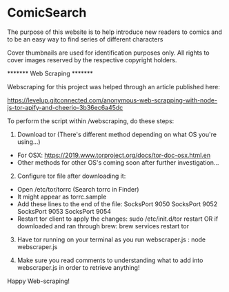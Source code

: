 # ComicSearch

The purpose of this website is to help introduce new readers to comics and to be an easy way to find series of different characters

Cover thumbnails are used for identification purposes only. All rights to cover images reserved by the respective copyright holders.

******* Web Scraping *******

Webscraping for this project was helped through an article published here: 

https://levelup.gitconnected.com/anonymous-web-scrapping-with-node-js-tor-apify-and-cheerio-3b36ec6a45dc

To perform the script within /webscraping, do these steps:

1) Download tor (There's different method depending on what OS you're using...)
 - For OSX: https://2019.www.torproject.org/docs/tor-doc-osx.html.en
 - Other methods for other OS's coming soon after further investigation...
 
2) Configure tor file after downloading it:
 - Open /etc/tor/torrc (Search torrc in Finder)
 - It might appear as torrc.sample
 - Add these lines to the end of the file:
    SocksPort 9050
    SocksPort 9052
    SocksPort 9053
    SocksPort 9054
 - Restart tor client to apply the changes:
    sudo /etc/init.d/tor restart
    OR if downloaded and ran through brew:
    brew services restart tor
    
3) Have tor running on your terminal as you run webscraper.js : node webscraper.js

4) Make sure you read comments to understanding what to add into webscraper.js in order to retrieve anything!

Happy Web-scraping!
    
 
 